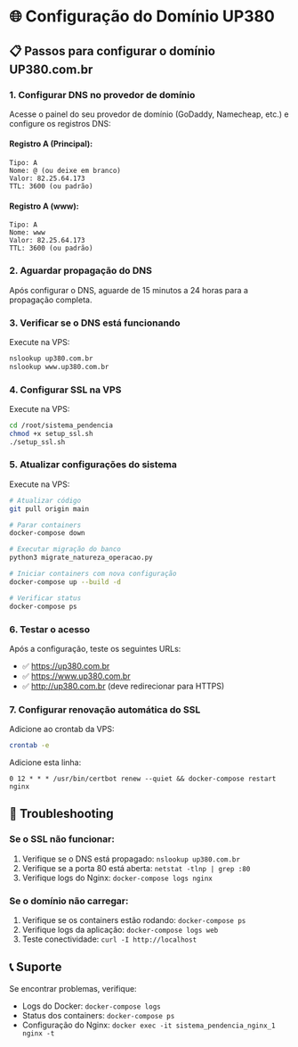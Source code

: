 # 🌐 Configuração do Domínio UP380

## 📋 Passos para configurar o domínio UP380.com.br

### 1. Configurar DNS no provedor de domínio

Acesse o painel do seu provedor de domínio (GoDaddy, Namecheap, etc.) e configure os registros DNS:

#### Registro A (Principal):
```
Tipo: A
Nome: @ (ou deixe em branco)
Valor: 82.25.64.173
TTL: 3600 (ou padrão)
```

#### Registro A (www):
```
Tipo: A
Nome: www
Valor: 82.25.64.173
TTL: 3600 (ou padrão)
```

### 2. Aguardar propagação do DNS

Após configurar o DNS, aguarde de 15 minutos a 24 horas para a propagação completa.

### 3. Verificar se o DNS está funcionando

Execute na VPS:
```bash
nslookup up380.com.br
nslookup www.up380.com.br
```

### 4. Configurar SSL na VPS

Execute na VPS:
```bash
cd /root/sistema_pendencia
chmod +x setup_ssl.sh
./setup_ssl.sh
```

### 5. Atualizar configurações do sistema

Execute na VPS:
```bash
# Atualizar código
git pull origin main

# Parar containers
docker-compose down

# Executar migração do banco
python3 migrate_natureza_operacao.py

# Iniciar containers com nova configuração
docker-compose up --build -d

# Verificar status
docker-compose ps
```

### 6. Testar o acesso

Após a configuração, teste os seguintes URLs:
- ✅ https://up380.com.br
- ✅ https://www.up380.com.br
- ✅ http://up380.com.br (deve redirecionar para HTTPS)

### 7. Configurar renovação automática do SSL

Adicione ao crontab da VPS:
```bash
crontab -e
```

Adicione esta linha:
```
0 12 * * * /usr/bin/certbot renew --quiet && docker-compose restart nginx
```

## 🔧 Troubleshooting

### Se o SSL não funcionar:
1. Verifique se o DNS está propagado: `nslookup up380.com.br`
2. Verifique se a porta 80 está aberta: `netstat -tlnp | grep :80`
3. Verifique logs do Nginx: `docker-compose logs nginx`

### Se o domínio não carregar:
1. Verifique se os containers estão rodando: `docker-compose ps`
2. Verifique logs da aplicação: `docker-compose logs web`
3. Teste conectividade: `curl -I http://localhost`

## 📞 Suporte

Se encontrar problemas, verifique:
- Logs do Docker: `docker-compose logs`
- Status dos containers: `docker-compose ps`
- Configuração do Nginx: `docker exec -it sistema_pendencia_nginx_1 nginx -t` 